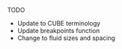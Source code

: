 TODO

- Update to CUBE terminology
- Update breakpoints function
- Change to fluid sizes and spacing
